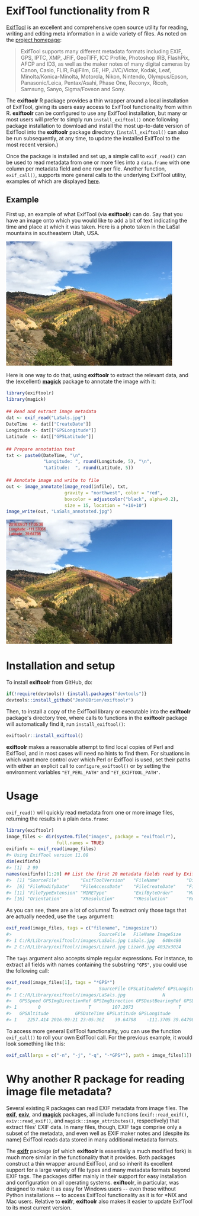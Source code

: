 <!-- README.md is generated from README.Rmd. Please edit that file -->



# ExifTool functionality from R

[ExifTool][ExifTool-home] is an excellent and comprehensive open
source utility for reading, writing and editing meta information in a
wide variety of files. As noted on the [project
homepage][ExifTool-home]:

> ExifTool supports many different metadata formats including EXIF, GPS,
> IPTC, XMP, JFIF, GeoTIFF, ICC Profile, Photoshop IRB, FlashPix, AFCP
> and ID3, as well as the maker notes of many digital cameras by Canon,
> Casio, FLIR, FujiFilm, GE, HP, JVC/Victor, Kodak, Leaf,
> Minolta/Konica-Minolta, Motorola, Nikon, Nintendo, Olympus/Epson,
> Panasonic/Leica, Pentax/Asahi, Phase One, Reconyx, Ricoh, Samsung,
> Sanyo, Sigma/Foveon and Sony.

The **exiftoolr** R package provides a thin wrapper around a local
installation of ExifTool, giving its users easy access to ExifTool
functionality from within R. **exiftoolr** can be configured to use
any ExifTool installation, but many or most users will prefer to
simply run `install_exiftool()` once following package installation to
download and install the most up-to-date version of ExifTool into the
**exiftoolr** package directory. (`install_exiftool()` can also be run
subsequently, at any time, to update the installed ExifTool to the
most recent version.)

Once the package is installed and set up, a simple call to
`exif_read()` can be used to read metadata from one or more files into
a `data.frame` with one column per metadata field and one row per
file. Another function, `exif_call()`, supports more general calls to
the underlying ExifTool utility, examples of which are displayed
[here][ExifTool-examples].

## Example

First up, an example of what ExifTool (via **exiftoolr**) can do. Say
that you have an image onto which you would like to add a bit of text
indicating the time and place at which it was taken. Here is a photo
taken in the LaSal mountains in southeastern Utah, USA.

![](img/LaSals.jpg)

Here is one way to do that, using **exiftoolr** to extract the
relevant data, and the (excellent)
[**magick**](https://CRAN.R-project.org/package=magick) package to
annotate the image with it:


```r
library(exiftoolr)
library(magick)

## Read and extract image metadata
dat <- exif_read("LaSals.jpg")
DateTime  <- dat[["CreateDate"]]
Longitude <- dat[["GPSLongitude"]]
Latitude  <- dat[["GPSLatitude"]]

## Prepare annotation text
txt <- paste0(DateTime, "\n",
              "Longitude: ", round(Longitude, 5), "\n",
              "Latitude:  ", round(Latitude, 5))

## Annotate image and write to file
out <- image_annotate(image_read(infile), txt,
                      gravity = "northwest", color = "red",
                      boxcolor = adjustcolor("black", alpha=0.2),
                      size = 15, location = "+10+10")
image_write(out, "LaSals_annotated.jpg")
```

![](img/LaSals_annotated.jpg)


# Installation and setup

To install **exiftoolr** from GitHub, do:


```r
if(!require(devtools)) {install.packages("devtools")}
devtools::install_github("JoshOBrien/exiftoolr")
```

Then, to install a copy of the ExifTool library or executable into the
**exiftoolr** package's directory tree, where calls to functions in
the **exiftoolr** package will automatically find it, run
`install_exiftool()`:


```r
exiftoolr::install_exiftool()
```

**exiftoolr** makes a reasonable attempt to find local copies of Perl
and ExifTool, and in most cases will need no hints to find them. For
situations in which want more control over which Perl or ExifTool is
used, set their paths with either an explicit call to
`configure_exiftool()` or by setting the environment variables
`"ET_PERL_PATH"` and `"ET_EXIFTOOL_PATH"`.


# Usage

`exif_read()` will quickly read metadata from one or more image files,
returning the results in a plain `data.frame`: 


```r
library(exiftoolr)
image_files <- dir(system.file("images", package = "exiftoolr"), 
                   full.names = TRUE)
exifinfo <- exif_read(image_files)
#> Using ExifTool version 11.08
dim(exifinfo)
#> [1]  2 99
names(exifinfo)[1:20] ## List the first 20 metadata fields read by ExifTool
#>  [1] "SourceFile"        "ExifToolVersion"   "FileName"          "Directory"         "FileSize"         
#>  [6] "FileModifyDate"    "FileAccessDate"    "FileCreateDate"    "FilePermissions"   "FileType"         
#> [11] "FileTypeExtension" "MIMEType"          "ExifByteOrder"     "Make"              "Model"            
#> [16] "Orientation"       "XResolution"       "YResolution"       "ResolutionUnit"    "Software"
```

As you can see, there are a lot of columns! To extract only those
tags that are actually needed, use the `tags` argument:


```r
exif_read(image_files, tags = c("filename", "imagesize"))
#>                                 SourceFile   FileName ImageSize
#> 1 C:/R/Library/exiftoolr/images/LaSals.jpg LaSals.jpg   640x480
#> 2 C:/R/Library/exiftoolr/images/Lizard.jpg Lizard.jpg 4032x3024
```

The `tags` argument also accepts simple regular expressions. For
instance, to extract all fields with names containing the substring
`"GPS"`, you could use the following call:


```r
exif_read(image_files[1], tags = "*GPS*")
#>                                 SourceFile GPSLatitudeRef GPSLongitudeRef GPSAltitudeRef GPSTimeStamp GPSSpeedRef
#> 1 C:/R/Library/exiftoolr/images/LaSals.jpg              N               W              0     23:05:36           K
#>   GPSSpeed GPSImgDirectionRef GPSImgDirection GPSDestBearingRef GPSDestBearing GPSDateStamp GPSHPositioningError
#> 1        0                  T        107.2073                 T       107.2073   2016:09:21                    5
#>   GPSAltitude          GPSDateTime GPSLatitude GPSLongitude                        GPSPosition
#> 1    2257.414 2016:09:21 23:05:36Z    39.64798    -111.3705 39.6479805555556 -111.370505555556
```


To access more general ExifTool functionality, you can use the
function `exif_call()` to roll your own ExifTool call. For the
previous example, it would look something like this:


```r
exif_call(args = c("-n", "-j", "-q", "-*GPS*"), path = image_files[1])
```


# Why another R package for reading image file metadata?

Several existing R packages can read EXIF metadata from image
files. The [**exif**](https://CRAN.R-project.org/package=exif),
[**exiv**](https://github.com/hrbrmstr/exiv), and
[**magick**](https://CRAN.R-project.org/package=magick) packages, all
include functions (`exif::read_exif()`, `exiv::read_exif()`, and
`magick::image_attributes()`, respectively) that extract files' EXIF
data. In many files, though, EXIF tags comprise only a subset of the
metadata, and even well as EXIF maker notes and (despite its name)
ExifTool reads data stored in many additional metadata formats.

The [**exifr**](https://CRAN.R-project.org/package=exifr) package (of
which **exiftoolr** is essentially a much modified fork) is much more
similar in the functionality that it provides. Both packages construct
a thin wrapper around ExifTool, and so inherit its excellent support
for a large variety of file types and many metadata formats beyond
EXIF tags. The packages differ mainly in their support for easy
installation and configuration on all operating
systems. **exiftoolr**, in particular, was designed to make it as easy
for Windows users -- even those without Python installations -- to
access ExifTool functionality as it is for *NIX and Mac
users. Relative to **exifr**, **exiftoolr** also makes it easier to
update ExifTool to its most current version.



[ExifTool-home]: http://www.sno.phy.queensu.ca/%7Ephil/exiftool/
[ExifTool-examples]: http://owl.phy.queensu.ca/~phil/exiftool/examples.html
